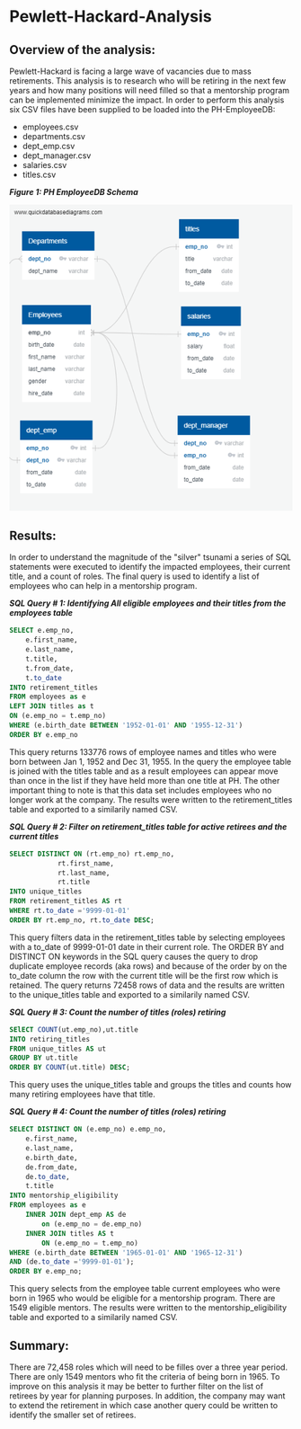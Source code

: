 # Pewlett-Hackard-Analysis

## Overview of the analysis: 
Pewlett-Hackard is facing a large wave of vacancies due to mass retirements.  This analysis is to research who will be retiring in the next few years and how many positions will need filled so that a mentorship program can be implemented minimize the impact.  In order to perform this analysis six CSV files have been supplied to be loaded into the PH-EmployeeDB:

- employees.csv
- departments.csv
- dept_emp.csv
- dept_manager.csv
- salaries.csv
- titles.csv

**_Figure 1: PH EmployeeDB Schema_**

![PH-EmployeeDB Schema](EmployeeDB.png)


## Results: 
In order to understand the magnitude of the "silver" tsunami a series of SQL statements were executed to identify the impacted employees, their current title, and a count of roles.  The final query is used to identify a list of employees who can help in a mentorship program.

**_SQL Query # 1: Identifying All eligible employees and their titles from the employees table_**
```sql
SELECT e.emp_no,
	e.first_name,
	e.last_name,
	t.title,
	t.from_date,
	t.to_date
INTO retirement_titles
FROM employees as e
LEFT JOIN titles as t
ON (e.emp_no = t.emp_no)
WHERE (e.birth_date BETWEEN '1952-01-01' AND '1955-12-31') 
ORDER BY e.emp_no
```
This query returns 133776 rows of employee names and titles who were born between Jan 1, 1952 and Dec 31, 1955.  In the query the employee table is joined with the titles table and as a result employees can appear move than once in the list if they have held more than one title at PH.  The other important thing to note is that this data set includes employees who no longer work at the company.  The results were written to the retirement_titles table and exported to a similarily named CSV.

**_SQL Query # 2: Filter on retirement_titles table for active retirees and the current titles_**
```sql
SELECT DISTINCT ON (rt.emp_no) rt.emp_no,
			rt.first_name,
			rt.last_name,
			rt.title
INTO unique_titles
FROM retirement_titles AS rt
WHERE rt.to_date ='9999-01-01'
ORDER BY rt.emp_no, rt.to_date DESC;
```
This query filters data in the retirement_titles table by selecting employees with a to_date of 9999-01-01 date in their current role.  The ORDER BY and DISTINCT ON keywords in the SQL query causes the query to drop duplicate employee records (aka rows) and because of the order by on the to_date column the row with the current title will be the first row which is retained.    The query returns 72458 rows of data and the results are written to the unique_titles table and exported to a similarily named CSV.

**_SQL Query # 3: Count the number of titles (roles) retiring_**
```sql
SElECT COUNT(ut.emp_no),ut.title
INTO retiring_titles
FROM unique_titles AS ut
GROUP BY ut.title
ORDER BY COUNT(ut.title) DESC;
```
This query uses the unique_titles table and groups the titles and counts how many retiring employees have that title.

**_SQL Query # 4: Count the number of titles (roles) retiring_**
```sql
SELECT DISTINCT ON (e.emp_no) e.emp_no,
	e.first_name,
	e.last_name,
	e.birth_date,
	de.from_date,
	de.to_date,
	t.title
INTO mentorship_eligibility
FROM employees as e
	INNER JOIN dept_emp AS de
		on (e.emp_no = de.emp_no)
	INNER JOIN titles AS t
		ON (e.emp_no = t.emp_no)
WHERE (e.birth_date BETWEEN '1965-01-01' AND '1965-12-31')
AND (de.to_date ='9999-01-01');
ORDER BY e.emp_no;
```
This query selects from the employee table current employees who were born in 1965 who would be eligible for a mentorship program.  There are 1549 eligible mentors.  The results were written to the mentorship_eligibility table and exported to a similarily named CSV.

## Summary: 
There are 72,458 roles which will need to be filles over a three year period.  There are only 1549 mentors who fit the criteria of being born in 1965.  To improve on this analysis it may be better to further filter on the list of retirees by year for planning purposes.  In addition, the company may want to extend the retirement in which case another query could be written to identify the smaller set of retirees.
